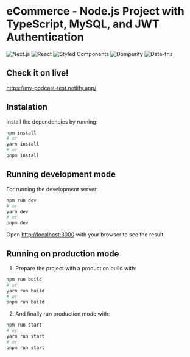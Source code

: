 # eCommerce - Node.js Project with TypeScript, MySQL, and JWT Authentication

![Next.js](https://img.shields.io/badge/Next.js-v13.4.19-black.svg)
![React](https://img.shields.io/badge/React-v18-blue.svg)
![Styled Components](https://img.shields.io/badge/Styled%20Components-v6.1.0-red.svg)
![Dompurify](https://img.shields.io/badge/Dompurify-v3.0.6-orange.svg)
![Date-fns](https://img.shields.io/badge/Date-fns-v2.30.0-blue.svg)

## Check it on live!

https://my-podcast-test.netlify.app/

## Instalation

Install the dependencies by running:

```bash
npm install
# or
yarn install
# or
pnpm install
```

## Running development mode

For running the development server:

```bash
npm run dev
# or
yarn dev
# or
pnpm dev
```

Open [http://localhost:3000](http://localhost:3000) with your browser to see the result.

## Running on production mode

1. Prepare the project with a production build with:

```bash
npm run build
# or
yarn run build
# or
pnpm run build
```

2. And finally run production mode with:

```bash
npm run start
# or
yarn run start
# or
pnpm run start
```
